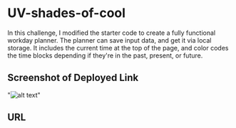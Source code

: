 # UV-shades-of-cool

In this challenge, I modified the starter code to create a fully functional workday planner. The planner can save input data, and get it via local storage. It includes the current time at the top of the page, and color codes the time blocks depending if they're in the past, present, or future.

## Screenshot of Deployed Link
"![alt text](screenshot.png "Screenshot of deployed link")"
## URL

